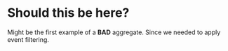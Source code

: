 # Should this be here?
Might be the first example of a **BAD** aggregate. Since we needed to apply event filtering.